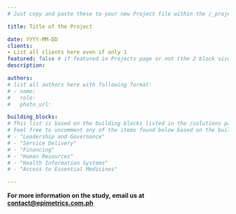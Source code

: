 ```yaml
---
# Just copy and paste these to your new Project file within the /_projects folder and rename and fill info accordingly.

title: Title of the Project

date: YYYY-MM-DD
clients:
- List all clients here even if only 1
featured: false # if featured in Projects page or not (the 2 block sized card)
description:

authors:
# list all authors here with following format:
# - name: 
#   role: 
#   photo_url: 

building_blocks:
# This list is based on the building blocks listed in the /solutions page
# Feel free to uncomment any of the items found below based on the building block the project is supposed to be under.
# - "Leadership and Governance"
# - "Service Delivery"
# - "Financing"
# - "Human Resources"
# - "Health Information Systems"
# - "Access to Essential Medicines"

---
```


<!-- Add all the body text of the project here -->

<!-- For adding images -->
<!-- ![](../<relative image path>){: .size-[large/medium/small] .align-[center/left/right]} -->

**For more information on the study, email us at [contact@epimetrics.com.ph](mailto:contact@epimetrics.com.ph)**

<!-- Quick note: whenever including emails as links, always set the link to mailto:<email address>, so that the browser knows it's an email address -->
